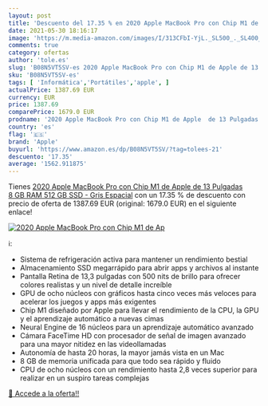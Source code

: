 ```yaml
---
layout: post
title: 'Descuento del 17.35 % en 2020 Apple MacBook Pro con Chip M1 de Ap'
date: 2021-05-30 18:16:17
image: 'https://m.media-amazon.com/images/I/313CFbI-YjL._SL500_._SL400_.jpg'
comments: true
category: ofertas
author: 'tole.es'
slug: 'B08N5VT5SV-es 2020 Apple MacBook Pro con Chip M1 de Apple de 13 Pulgadas...'
sku: 'B08N5VT5SV-es'
tags: [ 'Informática','Portátiles','apple', ]
actualPrice: 1387.69 EUR
currency: EUR
price: 1387.69
comparePrice: 1679.0 EUR
prodname: '2020 Apple MacBook Pro con Chip M1 de Apple  de 13 Pulgadas  8 GB RAM  512 GB SSD  - Gris Espacial'
country: 'es'
flag: '🇪🇸'
brand: 'Apple'
buyurl: 'https://www.amazon.es/dp/B08N5VT5SV/?tag=tolees-21'
descuento: '17.35'
average: '1562.911875'
---
```


Tienes [2020 Apple MacBook Pro con Chip M1 de Apple  de 13 Pulgadas  8 GB RAM  512 GB SSD  - Gris Espacial](https://www.amazon.es/dp/B08N5VT5SV/?tag=tolees-21) con un 17.35 % de descuento con precio de oferta de 1387.69 EUR (original: 1679.0 EUR) en el siguiente enlace!

[![2020 Apple MacBook Pro con Chip M1 de Ap](https://m.media-amazon.com/images/I/313CFbI-YjL._SL500_._SL400_.jpg)](https://www.amazon.es/dp/B08N5VT5SV/?tag=tolees-21)

ℹ️:

- Sistema de refrigeración activa para mantener un rendimiento bestial
- Almacenamiento SSD megarrápido para abrir apps y archivos al instante
- Pantalla Retina de 13,3 pulgadas con 500 nits de brillo para ofrecer colores realistas y un nivel de detalle increíble
- GPU de ocho núcleos con gráficos hasta cinco veces más veloces para acelerar los juegos y apps más exigentes
- Chip M1 diseñado por Apple para llevar el rendimiento de la CPU, la GPU y el aprendizaje automático a nuevas cimas
- Neural Engine de 16 núcleos para un aprendizaje automático avanzado
- Cámara FaceTime HD con procesador de señal de imagen avanzado para una mayor nitidez en las videollamadas
- Autonomía de hasta 20 horas, la mayor jamás vista en un Mac
- 8 GB de memoria unificada para que todo sea rápido y fluido
- CPU de ocho núcleos con un rendimiento hasta 2,8 veces superior para realizar en un suspiro tareas complejas

[🛒 Accede a la oferta!!](https://www.amazon.es/dp/B08N5VT5SV/?tag=tolees-21)
